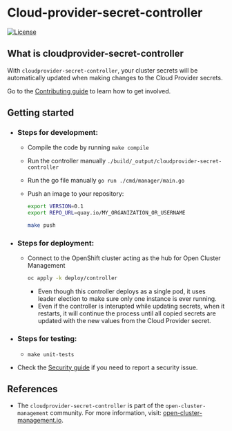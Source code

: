 # Cloud-provider-secret-controller

[![License](https://img.shields.io/:license-apache-blue.svg)](http://www.apache.org/licenses/LICENSE-2.0.html)

## What is cloudprovider-secret-controller

With `cloudprovider-secret-controller`, your cluster secrets will be automatically updated when making changes to the Cloud Provider secrets.

Go to the [Contributing guide](CONTRIBUTING.md) to learn how to get involved.

## Getting started

- ### Steps for development: 

  - Compile the code by running `make compile`
  - Run the controller manually `./build/_output/cloudprovider-secret-controller`
  - Run the go file manually `go run ./cmd/manager/main.go`


  - Push an image to your repository:
    ```bash
    export VERSION=0.1
    export REPO_URL=quay.io/MY_ORGANIZATION_OR_USERNAME

    make push
    ```


- ### Steps for deployment:

  - Connect to the OpenShift cluster acting as the hub for Open Cluster Management
    ```bash
    oc apply -k deploy/controller
    ```
    - Even though this controller deploys as a single pod, it uses leader election to make sure only one instance is ever running.
    - Even if the controller is interupted while updating secrets, when it restarts, it will continue the process until all copied secrets are updated with the new values from the Cloud Provider secret.


- ### Steps for testing:

  - `make unit-tests`

- Check the [Security guide](SECURITY.md) if you need to report a security issue.


## References

- The `cloudprovider-secret-controller` is part of the `open-cluster-management` community. For more information, visit: [open-cluster-management.io](https://open-cluster-management.io).

